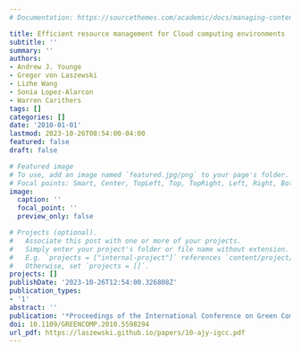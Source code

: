 ```yaml
---
# Documentation: https://sourcethemes.com/academic/docs/managing-content/

title: Efficient resource management for Cloud computing environments
subtitle: ''
summary: ''
authors:
- Andrew J. Younge
- Gregor von Laszewski
- Lizhe Wang
- Sonia Lopez-Alarcon
- Warren Carithers
tags: []
categories: []
date: '2010-01-01'
lastmod: 2023-10-26T08:54:00-04:00
featured: false
draft: false

# Featured image
# To use, add an image named `featured.jpg/png` to your page's folder.
# Focal points: Smart, Center, TopLeft, Top, TopRight, Left, Right, BottomLeft, Bottom, BottomRight.
image:
  caption: ''
  focal_point: ''
  preview_only: false

# Projects (optional).
#   Associate this post with one or more of your projects.
#   Simply enter your project's folder or file name without extension.
#   E.g. `projects = ["internal-project"]` references `content/project/deep-learning/index.md`.
#   Otherwise, set `projects = []`.
projects: []
publishDate: '2023-10-26T12:54:00.326808Z'
publication_types:
- '1'
abstract: ''
publication: '*Proceedings of the International Conference on Green Computing*'
doi: 10.1109/GREENCOMP.2010.5598294
url_pdf: https://laszewski.github.io/papers/10-ajy-igcc.pdf
---
```

